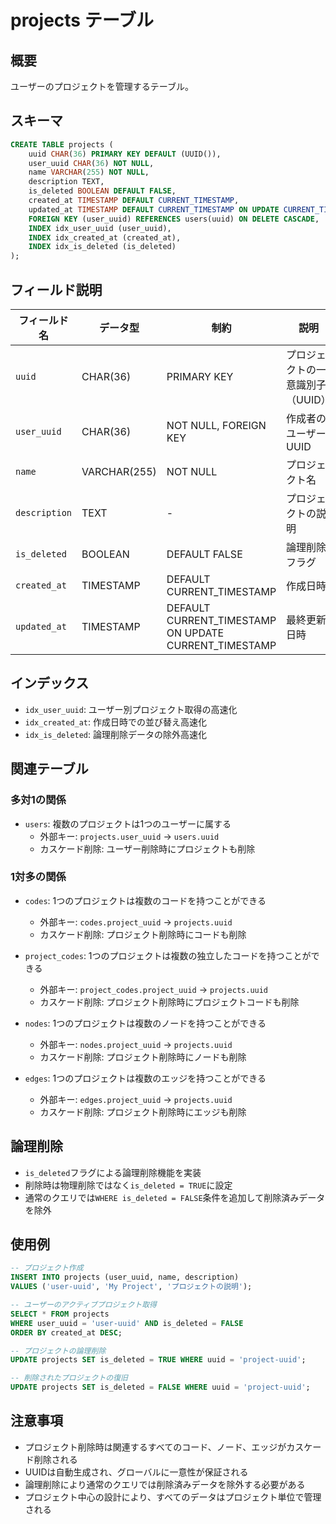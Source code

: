 # projects テーブル

## 概要

ユーザーのプロジェクトを管理するテーブル。

## スキーマ

```sql
CREATE TABLE projects (
    uuid CHAR(36) PRIMARY KEY DEFAULT (UUID()),
    user_uuid CHAR(36) NOT NULL,
    name VARCHAR(255) NOT NULL,
    description TEXT,
    is_deleted BOOLEAN DEFAULT FALSE,
    created_at TIMESTAMP DEFAULT CURRENT_TIMESTAMP,
    updated_at TIMESTAMP DEFAULT CURRENT_TIMESTAMP ON UPDATE CURRENT_TIMESTAMP,
    FOREIGN KEY (user_uuid) REFERENCES users(uuid) ON DELETE CASCADE,
    INDEX idx_user_uuid (user_uuid),
    INDEX idx_created_at (created_at),
    INDEX idx_is_deleted (is_deleted)
);
```

## フィールド説明

| フィールド名 | データ型 | 制約 | 説明 |
|-------------|----------|------|------|
| `uuid` | CHAR(36) | PRIMARY KEY | プロジェクトの一意識別子（UUID） |
| `user_uuid` | CHAR(36) | NOT NULL, FOREIGN KEY | 作成者のユーザー UUID |
| `name` | VARCHAR(255) | NOT NULL | プロジェクト名 |
| `description` | TEXT | - | プロジェクトの説明 |
| `is_deleted` | BOOLEAN | DEFAULT FALSE | 論理削除フラグ |
| `created_at` | TIMESTAMP | DEFAULT CURRENT_TIMESTAMP | 作成日時 |
| `updated_at` | TIMESTAMP | DEFAULT CURRENT_TIMESTAMP ON UPDATE CURRENT_TIMESTAMP | 最終更新日時 |

## インデックス

- `idx_user_uuid`: ユーザー別プロジェクト取得の高速化
- `idx_created_at`: 作成日時での並び替え高速化
- `idx_is_deleted`: 論理削除データの除外高速化

## 関連テーブル

### 多対1の関係

- `users`: 複数のプロジェクトは1つのユーザーに属する
  - 外部キー: `projects.user_uuid` → `users.uuid`
  - カスケード削除: ユーザー削除時にプロジェクトも削除

### 1対多の関係

- `codes`: 1つのプロジェクトは複数のコードを持つことができる
  - 外部キー: `codes.project_uuid` → `projects.uuid`
  - カスケード削除: プロジェクト削除時にコードも削除

- `project_codes`: 1つのプロジェクトは複数の独立したコードを持つことができる
  - 外部キー: `project_codes.project_uuid` → `projects.uuid`
  - カスケード削除: プロジェクト削除時にプロジェクトコードも削除

- `nodes`: 1つのプロジェクトは複数のノードを持つことができる
  - 外部キー: `nodes.project_uuid` → `projects.uuid`
  - カスケード削除: プロジェクト削除時にノードも削除

- `edges`: 1つのプロジェクトは複数のエッジを持つことができる
  - 外部キー: `edges.project_uuid` → `projects.uuid`
  - カスケード削除: プロジェクト削除時にエッジも削除

## 論理削除

- `is_deleted`フラグによる論理削除機能を実装
- 削除時は物理削除ではなく`is_deleted = TRUE`に設定
- 通常のクエリでは`WHERE is_deleted = FALSE`条件を追加して削除済みデータを除外

## 使用例

```sql
-- プロジェクト作成
INSERT INTO projects (user_uuid, name, description) 
VALUES ('user-uuid', 'My Project', 'プロジェクトの説明');

-- ユーザーのアクティブプロジェクト取得
SELECT * FROM projects 
WHERE user_uuid = 'user-uuid' AND is_deleted = FALSE 
ORDER BY created_at DESC;

-- プロジェクトの論理削除
UPDATE projects SET is_deleted = TRUE WHERE uuid = 'project-uuid';

-- 削除されたプロジェクトの復旧
UPDATE projects SET is_deleted = FALSE WHERE uuid = 'project-uuid';
```

## 注意事項

- プロジェクト削除時は関連するすべてのコード、ノード、エッジがカスケード削除される
- UUIDは自動生成され、グローバルに一意性が保証される
- 論理削除により通常のクエリでは削除済みデータを除外する必要がある
- プロジェクト中心の設計により、すべてのデータはプロジェクト単位で管理される